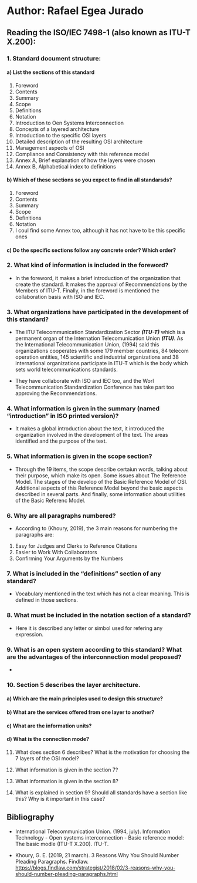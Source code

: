 # Author: Rafael Egea Jurado 

## Reading the ISO/IEC 7498-1 (also known as ITU-T X.200):

### 1.  Standard document structure:
#### a) List the sections of this standard
1. Foreword
2. Contents
3. Summary
4. Scope
5. Definitions
6. Notation
7. Introduction to Oen Systems Interconnection
8. Concepts of a layered architecture
9. Introduction to the specific OSI layers
10. Detailed description of the resulting OSI architecture
11. Management aspects of OSI
12. Compliance and Consistency with this reference model
13. Annex A, Brief explanation of how the layers were chosen
14. Annex B, Alphabetical index to definitions

#### b) Which of these sections so you expect to find in all standarsds?

1. Foreword
2. Contents
3. Summary
4. Scope
5. Definitions
6. Notation
7. I coul find some Annex too, although it has not have to be this specific ones


#### c) Do the specific sections follow any concrete order? Which order?



### 2. What kind of information is included in the foreword?

- In the foreword, it makes a brief introduction of the organization that create the standard. 
  It makes the approval of Recommendations  by  the  Members  of  ITU-T. Finally, in the foreword is mentioned the 
  collaboration basis with ISO and IEC.
  
  
 ### 3.  What organizations have participated in the development of this standard?
 
 - The ITU Telecommunication Standardization Sector ***(ITU-T)*** which is a permanent organ of the Internation Telecomunication Union ***(ITU)***. As the International Telecommunication Union, (1994) said this organizations cooperates with some 179 member countries, 84 telecom operation entities, 145 scientific and industrial organizations and 38 international organizations participate in ITU-T which is the body which sets world telecommunications standards.

- They have collaborate with ISO and IEC too, and the Worl Telecommunication Standardization Conference has take part too approving the Recommendations.


### 4. What information is given in the summary (named “introduction” in ISO printed version)?

- It makes a global introduction about the text, it introduced the organization involved in the development of the text. The areas identified and the purpose
of the text. 


### 5. What information is given in the scope section?

- Through the 19 items, the scope describe certaiun words, talking about their purpose, which make its open. Some issues about The 
Reference Model. The stages of the develop of the Basic Reference Model of OSI. Additional aspects of this Reference Model beyond
the basic aspects described in several parts. And finally, some information about utilities of the Basic Referenc Model.


### 6. Why are all paragraphs numbered?

- According to (Khoury, 2019), the 3 main reasons for numbering the paragraphs are:

1. Easy for Judges and Clerks to Reference Citations
2. Easier to Work With Collaborators
3. Confirming Your Arguments by the Numbers

### 7. What is included in the “definitions” section of any standard?

- Vocabulary mentioned in the text which has not a clear meaning. This is defined in those sections.

### 8. What must be included in the notation section of a standard?
- Here it is described any letter or simbol used for refering any expression.

### 9. What is an open system according to this standard? What are the advantages of the interconnection model proposed?
- 






### 10. Section 5 describes the layer architecture. 
#### a) Which are the main principles used to design this structure? 


#### b) What are the services offered from one layer to another? 


#### c) What are the information units? 


#### d) What is the connection mode?


11. What does section 6 describes? What is the motivation for choosing the 7 layers of the OSI model?

12. What information is given in the section 7? 

13. What information is given in the section 8? 


14. What is explained in section 9? Should all standards have a section like this? Why is it important in this case?





## Bibliography

- International Telecommunication Union. (1994, july). Information Technology - Open systems interconnection - Basic reference model: The basic modle (ITU-T X.200). ITU-T.

- Khoury, G. E. (2019, 21 march). 3 Reasons Why You Should Number Pleading Paragraphs. Findlaw. https://blogs.findlaw.com/strategist/2018/02/3-reasons-why-you-should-number-pleading-paragraphs.html
